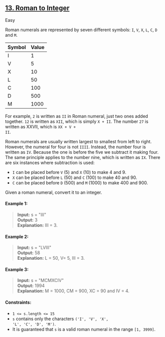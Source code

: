 ## [13. Roman to Integer](https://leetcode.com/problems/roman-to-integer/)

Easy

Roman numerals are represented by seven different symbols: <code>I</code>, <code>V</code>, <code>X</code>, 
<code>L</code>, <code>C</code>, <code>D</code> and <code>M</code>.
 
| Symbol | Value |
| :----------- | :----------- |
| I | 1 |
| V | 5 |
| X | 10 |
| L | 50 |
| C | 100 |
| D | 500 |
| M | 1000 |
 
For example, <code>2</code> is written as <code>II</code> in Roman numeral, just two ones added together. 
<code>12</code> is written as <code>XII</code>, which is simply <code>X + II</code>. 
The number <code>27</code> is written as XXVII, which is <code>XX + V + II</code>.

Roman numerals are usually written largest to smallest from left to right. However, the numeral for four is not <code>IIII</code>. 
Instead, the number four is written as <code>IV</code>. Because the one is before the five we subtract it making four. 
The same principle applies to the number nine, which is written as <code>IX</code>. There are six instances where subtraction is used:

- <code>I</code> can be placed before <code>V</code> (5) and <code>X</code> (10) to make 4 and 9. 
- <code>X</code> can be placed before <code>L</code> (50) and <code>C</code> (100) to make 40 and 90. 
- <code>C</code> can be placed before <code>D</code> (500) and <code>M</code> (1000) to make 400 and 900.

Given a roman numeral, convert it to an integer.

#### Example 1:

> __Input:__ s = "III"  
> __Output:__ 3  
> __Explanation:__ III = 3.

#### Example 2:

> __Input:__ s = "LVIII"  
> __Output:__ 58  
> __Explanation:__ L = 50, V= 5, III = 3.

#### Example 3:

> __Input:__ s = "MCMXCIV"  
> __Output:__ 1994  
> __Explanation:__ M = 1000, CM = 900, XC = 90 and IV = 4.
 
#### Constraints:

- <code>1 <= s.length <= 15</code>
- <code>s</code> contains only the characters <code>('I', 'V', 'X', 'L', 'C', 'D', 'M')</code>.
- It is guaranteed that <code>s</code> is a valid roman numeral in the range <code>[1, 3999]</code>.
